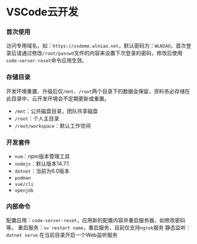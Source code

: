 # VSCode云开发

### 首次使用
访问专用域名，如：`https://vsdemo.wlniao.net`，默认密码为：`WLNIAO`，首次登录后请通过修改`/root/passwd`文件的内容来设置下次登录的密码，修改后使用`code-server-reset`命令应用生效。

### 存储目录
开发环境重置、升级后仅`/mnt`、`/root`两个目录下的数据会保留，资料务必存储在此目录中，云开发环境会不定期更新或重置。
- `/mnt`：公共磁盘目录，团队共享磁盘
- `/root`：个人主目录
- `/root/workspace`：默认工作空间



### 开发套件
- `nvm`：npm版本管理工具
- `nodejs`：默认版本14.7.1
- `dotnet`：当前为6.0版本
- `podman`
- `vue/cli`
- `openjdk`

### 内部命令
配置应用：`code-server-reset`，应用新的配置内容并重启服务器，如修改密码等。
重启服务：`sv restart name`，重启服务，目前仅支持`ngrok`服务
静态监听：`dotnet serve` 在当前目录开启一个Web监听服务